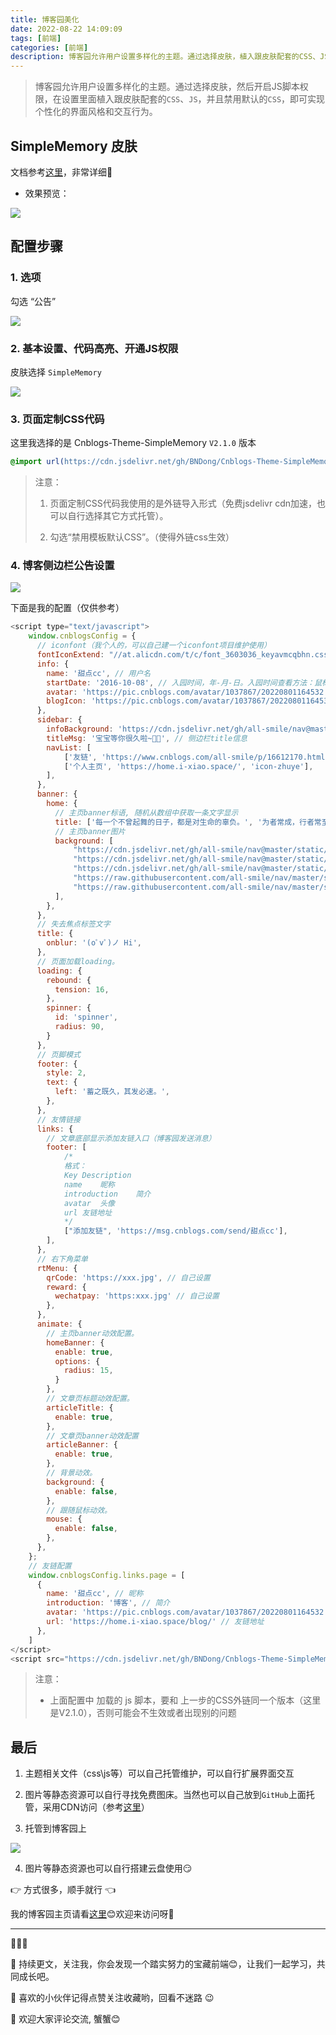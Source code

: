 ```yaml
---
title: 博客园美化
date: 2022-08-22 14:09:09
tags: [前端]
categories: [前端]
description: 博客园允许用户设置多样化的主题。通过选择皮肤，植入跟皮肤配套的CSS、JS，即可实现个性化的界面风格和交互行为。
---
```


> 博客园允许用户设置多样化的主题。通过选择皮肤，然后开启JS脚本权限，在设置里面植入跟皮肤配套的`CSS`、`JS`，并且禁用默认的`CSS`，即可实现个性化的界面风格和交互行为。

## SimpleMemory 皮肤

文档参考[这里](https://bndong.github.io/Cnblogs-Theme-SimpleMemory/v2/#/)，非常详细🌹

- 效果预览：

![](https://files.mdnice.com/user/34064/db0e1b60-9601-4013-83e4-1c8d76d21afe.png)

## 配置步骤

### 1. 选项

勾选 “公告”

![](https://files.mdnice.com/user/34064/b2253cad-548a-4813-bfe1-2a9b7a71cd21.jpg)

### 2. 基本设置、代码高亮、开通JS权限

皮肤选择 `SimpleMemory`

![](https://files.mdnice.com/user/34064/7cdee491-6774-47fb-aa74-f2e023266c9e.jpg)

### 3. 页面定制CSS代码

这里我选择的是 Cnblogs-Theme-SimpleMemory `V2.1.0` 版本

```css
@import url(https://cdn.jsdelivr.net/gh/BNDong/Cnblogs-Theme-SimpleMemory@2.1.0/dist/simpleMemory.css);
```

> 注意：
> 1. 页面定制CSS代码我使用的是外链导入形式（免费jsdelivr cdn加速，也可以自行选择其它方式托管）。
>
> 2. 勾选“禁用模板默认CSS”。（使得外链css生效）

### 4. 博客侧边栏公告设置

![](https://files.mdnice.com/user/34064/594cbc1a-ee2f-4c76-b340-d9e52a26a737.png)

下面是我的配置（仅供参考）

```js
<script type="text/javascript">
    window.cnblogsConfig = {
      // iconfont（我个人的，可以自己建一个iconfont项目维护使用）
      fontIconExtend: "//at.alicdn.com/t/c/font_3603036_keyavmcqbhn.css",
      info: {
        name: '甜点cc', // 用户名
        startDate: '2016-10-08', // 入园时间，年-月-日。入园时间查看方法：鼠标停留园龄时间上，会显示入园时间
        avatar: 'https://pic.cnblogs.com/avatar/1037867/20220801164532.png', // 用户头像
        blogIcon: 'https://pic.cnblogs.com/avatar/1037867/20220801164532.png', // 网站图标 favicon.ico
      },
      sidebar: {
        infoBackground: 'https://cdn.jsdelivr.net/gh/all-smile/nav@master/static/images/Machine_tool.jpg', // 个人信息背景
        titleMsg: '宝宝等你很久啦~🌹🌹', // 侧边栏title信息
        navList: [
            ['友链', 'https://www.cnblogs.com/all-smile/p/16612170.html', 'icon-pengyoufill'],
            ['个人主页', 'https://home.i-xiao.space/', 'icon-zhuye'],
        ],
      },
      banner: {
        home: {
          // 主页banner标语, 随机从数组中获取一条文字显示
          title: ['每一个不曾起舞的日子，都是对生命的辜负。', '为者常成，行者常至。', '逝者如斯夫，不舍昼夜。', "相逢的还会再相逢。"],
          // 主页banner图片
          background: [
              "https://cdn.jsdelivr.net/gh/all-smile/nav@master/static/images/Machine_tool.jpg",
              "https://cdn.jsdelivr.net/gh/all-smile/nav@master/static/images/horse.jpg",
              "https://cdn.jsdelivr.net/gh/all-smile/nav@master/static/images/background.jpg",
              "https://raw.githubusercontent.com/all-smile/nav/master/static/images/sunset.jpg",
              "https://raw.githubusercontent.com/all-smile/nav/master/static/images/sunset02.jpg"
          ],
        },
      },
      // 失去焦点标签文字
      title: {
        onblur: '(oﾟvﾟ)ノ Hi',
      },
      // 页面加载loading。
      loading: {
        rebound: {
          tension: 16,
        },
        spinner: {
          id: 'spinner',
          radius: 90,
        }
      },
      // 页脚模式
      footer: {
        style: 2,
        text: {
          left: '蓄之既久，其发必速。',
        },
      },
      // 友情链接
      links: {
        // 文章底部显示添加友链入口（博客园发送消息）
        footer: [
            /*
            格式：
            Key	Description
            name	昵称
            introduction	简介
            avatar	头像
            url	友链地址
            */
            ["添加友链", 'https://msg.cnblogs.com/send/甜点cc'],
        ],
      },
      // 右下角菜单
      rtMenu: {
        qrCode: 'https://xxx.jpg', // 自己设置
        reward: {
          wechatpay: 'https:xxx.jpg' // 自己设置
        },
      },
      animate: {
        // 主页banner动效配置。
        homeBanner: {
          enable: true,
          options: {
            radius: 15,
          }
        },
        // 文章页标题动效配置。
        articleTitle: {
          enable: true,
        },
        // 文章页banner动效配置
        articleBanner: {
          enable: true,
        },
        // 背景动效。
        background: {
          enable: false,
        },
        // 跟随鼠标动效。
        mouse: {
          enable: false,
        },
      },
    };
    // 友链配置
    window.cnblogsConfig.links.page = [
      {
        name: '甜点cc', // 昵称
        introduction: '博客', // 简介
        avatar: 'https://pic.cnblogs.com/avatar/1037867/20220801164532.png', // 头像
        url: 'https://home.i-xiao.space/blog/' // 友链地址
      },
    ]
</script>
<script src="https://cdn.jsdelivr.net/gh/BNDong/Cnblogs-Theme-SimpleMemory@v2.1.0/dist/simpleMemory.js" defer></script>
```

> 注意：
> - 上面配置中 加载的 js 脚本，要和 上一步的CSS外链同一个版本（这里是V2.1.0），否则可能会不生效或者出现别的问题

## 最后

1. 主题相关文件（css\js等）可以自己托管维护，可以自行扩展界面交互

2. 图片等静态资源可以自行寻找免费图床。当然也可以自己放到`GitHub`上面托管，采用CDN访问（参考[这里](https://juejin.cn/post/7120973719346151431)）

3. 托管到博客园上

![](https://files.mdnice.com/user/34064/a78174d3-0b7f-4ac3-8bb8-b0e86f79751e.png)

4. 图片等静态资源也可以自行搭建云盘使用😏

👉 方式很多，顺手就行 👈

我的博客园主页请看[这里](https://www.cnblogs.com/all-smile)😊欢迎来访问呀🌹

---

🎈🎈🎈

🌹 持续更文，关注我，你会发现一个踏实努力的宝藏前端😊，让我们一起学习，共同成长吧。

🎉 喜欢的小伙伴记得点赞关注收藏哟，回看不迷路 😉

🎁 欢迎大家评论交流, 蟹蟹😊
